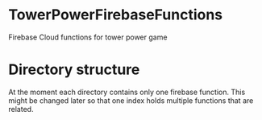 # TowerPowerFirebaseFunctions
Firebase Cloud functions for tower power game

# Directory structure
At the moment each directory contains only one firebase function. This might be changed later so that one index holds multiple functions that are related.
